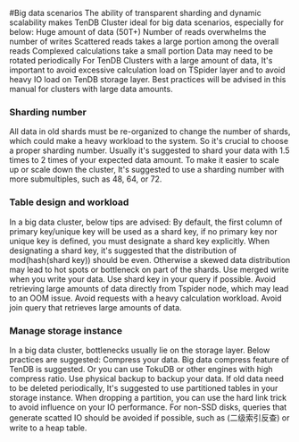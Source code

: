 
#Big data scenarios
The ability of transparent sharding and dynamic scalability makes TenDB Cluster ideal for big data scenarios, especially for below:
Huge amount of data (50T+)
Number of reads overwhelms the number of writes
Scattered reads takes a large portion among the overall reads
Complexed calculations take a small portion
Data may need to be rotated periodically
For TenDB Clusters with a large amount of data, It's important to avoid excessive calculation load on TSpider layer and to avoid heavy IO load on TenDB storage layer. Best practices will be advised in this manual for clusters with large data amounts.

### **Sharding number**
All data in old shards must be re-organized to change the number of shards, which could make a heavy workload to the system. So it's crucial to choose a proper sharding number. Usually it's suggested to shard your data with 1.5 times to 2 times of your expected data amount. To make it easier to scale up or scale down the cluster, It's suggested to use a sharding number with more submultiples, such as 48, 64, or 72.

### **Table design and workload**
In a big data cluster, below tips are advised:
By default, the first column of primary key/unique key will be used as a shard key, if no primary key nor unique key is defined, you must designate a shard key explicitly.
When designating a shard key, it's suggested that the distribution of mod(hash(shard key)) should be even. Otherwise a skewed data distribution may lead to hot spots or bottleneck on part of the shards.
Use merged write when you write your data.
Use shard key in your query if possible.
Avoid retrieving large amounts of data directly from Tspider node, which may lead to an OOM issue.
Avoid requests with a heavy calculation workload.
Avoid join query that retrieves large amounts of data.

### **Manage storage instance**
In a big data cluster, bottlenecks usually lie on the storage layer. Below practices are suggested:
Compress your data. Big data compress feature of TenDB is suggested. Or you can use TokuDB or other engines with high compress ratio.
Use physical backup to backup your data.
If old data need to be deleted periodically, It's suggested to use partitioned tables in your storage instance.
When dropping a partition, you can use the hard link trick to avoid influence on your IO performance.
For non-SSD disks, queries that generate scatted IO should be avoided if possible, such as (二级索引反查) or write to a heap table.
